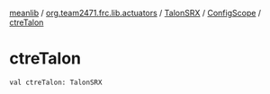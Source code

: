 [meanlib](../../../index.md) / [org.team2471.frc.lib.actuators](../../index.md) / [TalonSRX](../index.md) / [ConfigScope](index.md) / [ctreTalon](./ctre-talon.md)

# ctreTalon

`val ctreTalon: TalonSRX`